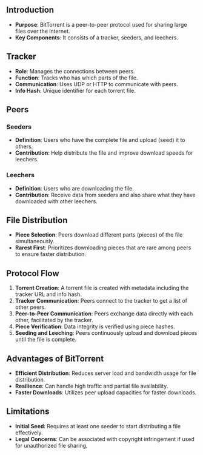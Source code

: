## Introduction

- **Purpose**: BitTorrent is a peer-to-peer protocol used for sharing large files over the internet.
- **Key Components**: It consists of a tracker, seeders, and leechers.

## Tracker

- **Role**: Manages the connections between peers.
- **Function**: Tracks who has which parts of the file.
- **Communication**: Uses UDP or HTTP to communicate with peers.
- **Info Hash**: Unique identifier for each torrent file.

## Peers

### Seeders

- **Definition**: Users who have the complete file and upload (seed) it to others.
- **Contribution**: Help distribute the file and improve download speeds for leechers.

### Leechers

- **Definition**: Users who are downloading the file.
- **Contribution**: Receive data from seeders and also share what they have downloaded with other leechers.

## File Distribution

- **Piece Selection**: Peers download different parts (pieces) of the file simultaneously.
- **Rarest First**: Prioritizes downloading pieces that are rare among peers to ensure faster distribution.

## Protocol Flow

1. **Torrent Creation**: A torrent file is created with metadata including the tracker URL and info hash.
2. **Tracker Communication**: Peers connect to the tracker to get a list of other peers.
3. **Peer-to-Peer Communication**: Peers exchange data directly with each other, facilitated by the tracker.
4. **Piece Verification**: Data integrity is verified using piece hashes.
5. **Seeding and Leeching**: Peers continuously upload and download pieces until the file is complete.

## Advantages of BitTorrent

- **Efficient Distribution**: Reduces server load and bandwidth usage for file distribution.
- **Resilience**: Can handle high traffic and partial file availability.
- **Faster Downloads**: Utilizes peer upload capacities for faster downloads.

## Limitations

- **Initial Seed**: Requires at least one seeder to start distributing a file effectively.
- **Legal Concerns**: Can be associated with copyright infringement if used for unauthorized file sharing.